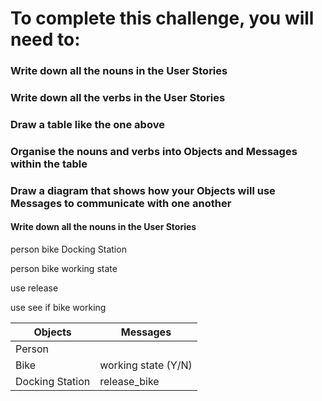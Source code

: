 # To complete this challenge, you will need to:
### Write down all the nouns in the User Stories
### Write down all the verbs in the User Stories
### Draw a table like the one above
### Organise the nouns and verbs into Objects and Messages within the table
### Draw a diagram that shows how your Objects will use Messages to communicate with one another

#### Write down all the nouns in the User Stories
person bike Docking Station

person bike working state

use release

use see if bike working

Objects  | Messages
------------- | -------------
Person  |
Bike  | working state (Y/N)
Docking Station  | release_bike
